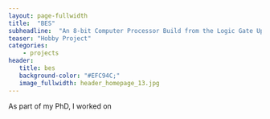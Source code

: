 ```yaml
---
layout: page-fullwidth
title:  "BES"
subheadline:  "An 8-bit Computer Processor Build from the Logic Gate Up"
teaser: "Hobby Project"
categories:
    - projects
header:
   title: bes
   background-color: "#EFC94C;"
   image_fullwidth: header_homepage_13.jpg
---
```


As part of my PhD, I worked on 
